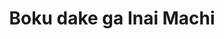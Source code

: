 --- 
title: "Boku dake ga Inai Machi"
publishdate: "2019-7-19T16:48:46+02:00"
src: "https://365manga.net/manga/boku-dake-ga-inai-machi"
image: "https://data.365manga.net/images/thumbnails/6930-boku-dake-ga-inai-machi.jpg"
description: "A strange phenomenon where one is transferred back to the moment right before something life-threatening occurs. This continues to happen until the cause of the threat is erased. It is as if somebody is forcing Satoru to stop it from happening. Then one day, everything is changed. What truths are revealed when Satoru comes face to face with his own past? How will they affect his future? Note: Was nominated…"
---